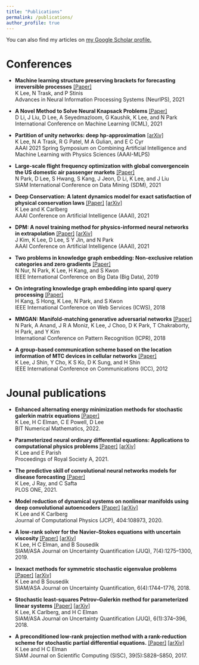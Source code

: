 ```yaml
---
title: "Publications"
permalink: /publications/
author_profile: true
---
```

You can also find my articles on <u><a href="https://scholar.google.com/citations?user=KL89hVQAAAAJ&hl=en">my Google Scholar profile</a>.</u>


Conferences
=====
- <b>Machine learning structure preserving brackets for forecasting irreversible processes</b> [[Paper]](https://proceedings.neurips.cc/paper/2021/file/2d1bcedd27b586d2a9562a0f8e076b41-Paper.pdf)<br/>
K Lee, N Trask, and P Stinis<br/>
Advances in Neural Information Processing Systems (NeurIPS), 2021

- <b>A Novel Method to Solve Neural Knapsack Problems</b> [[Paper]](http://proceedings.mlr.press/v139/li21m/li21m.pdf)<br/>
D Li, J Liu, D Lee, A Seyedmazloom, G Kaushik, K Lee, and N Park<br/>
International Conference on Machine Learning (ICML), 2021

- <b>Partition of unity networks: deep hp-approximation</b> [[arXiv]](https://arxiv.org/abs/2101.11256)<br/>
K Lee, N A Trask, R G Patel, M A Gulian, and E C Cyr<br/> 
AAAI 2021 Spring Symposium on Combining Artificial Intelligence and Machine Learning with Physics Sciences (AAAI-MLPS) <br/> 

- <b>Large-scale flight frequency optimization with global convergencein the US domestic air passenger markets</b> [[Paper]](https://epubs.siam.org/doi/pdf/10.1137/1.9781611976700.80) <br/>
N Park, D Lee, S Hwang, S Kang, J Jeon, D Li, K Lee, and J Liu<br/>
SIAM International Conference on Data Mining (SDM), 2021<br/>

- <b>Deep Conservation: A latent dynamics model for exact satisfaction of physical conservation laws</b> [[Paper]](https://ojs.aaai.org/index.php/AAAI/article/view/16102) [[arXiv]](https://arxiv.org/abs/1909.09754)<br/>
K Lee and K Carlberg<br/>
AAAI Conference on Artificial Intelligence (AAAI), 2021<br/>

- <b>DPM: A novel training method for physics-informed neural networks in extrapolation</b> [[Paper]](https://ojs.aaai.org/index.php/AAAI/article/view/16992/16799) [[arXiv]](https://arxiv.org/abs/2012.02681)<br/>
J Kim, K Lee, D Lee, S Y Jin, and N Park<br/> 
AAAI Conference on Artificial Intelligence (AAAI), 2021<br/>

- <b>Two problems in knowledge graph embedding: Non-exclusive relation categories and zero gradients</b> [[Paper]](https://ieeexplore.ieee.org/document/9005966)<br/> 
N Nur, N Park, K Lee, H Kang, and S Kwon<br/> 
IEEE International Conference on Big Data (Big Data), 2019<br/>

- <b>On integrating knowledge graph embedding into sparql query processing</b> [[Paper]](https://ieeexplore.ieee.org/document/8456381)<br/>
H Kang, S Hong, K Lee, N Park, and S Kwon<br/> 
IEEE International Conference on Web Services (ICWS), 2018 <br/>

- <b>MMGAN: Manifold-matching generative adversarial networks</b> [[Paper]](https://ieeexplore.ieee.org/document/8545881)<br/>
N Park, A Anand, J R A Moniz, K Lee, J Choo, D K Park, T Chakraborty, H Park, and Y Kim<br/> 
International Conference on Pattern Recognition (ICPR), 2018<br/>

- <b> A group-based communication scheme based on the location information of MTC devices in cellular networks</b> [[Paper]](https://ieeexplore.ieee.org/document/6364277)<br/>
K Lee, J Shin, Y Cho, K S Ko, D K Sung, and H Shin<br/>
IEEE International Conference on Communications (ICC), 2012<br/>

Jounal publications
=====
- <b> Enhanced alternating energy minimization methods for stochastic galerkin matrix equations </b> [[Paper]](https://link.springer.com/article/10.1007/s10543-021-00903-x)<br/>
K Lee, H C Elman, C E Powell, D Lee<br/>
BIT Numerical Mathematics, 2022.<br/>

- <b> Parameterized neural ordinary differential equations: Applications to computational physics problems </b> [[Paper]](https://royalsocietypublishing.org/doi/10.1098/rspa.2021.0162) [[arXiv]](https://arxiv.org/pdf/2010.14685.pdf)<br/>
K Lee and E Parish<br/>
Proceedings of Royal Society A, 2021.<br/> 

- <b> The predictive skill of convolutional neural networks models for disease forecasting</b> [[Paper]](https://journals.plos.org/plosone/article?id=10.1371/journal.pone.0254319) <br/>
K Lee, J Ray, and C Safta<br/>
PLOS ONE, 2021.<br/>

- <b> Model reduction of dynamical systems on nonlinear manifolds using deep convolutional autoencoders</b> [[Paper]](https://www.sciencedirect.com/science/article/pii/S0021999119306783?casa_token=02NNBzIRGlMAAAAA:BpGdU2WMfe_xIapkW7gyG-eNaxYVSTnv0UcVKofU5iWhR9mCIVkXf9HvciaLJ1W5pPfVXLgC8Q) [[arXiv]](https://arxiv.org/pdf/1812.08373.pdf) <br/>
K Lee and K Carlberg<br/>
Journal of Computational Physics (JCP), 404:108973, 2020.<br/> 

- <b> A low-rank solver for the Navier–Stokes equations with uncertain viscosity</b> [[Paper]](https://epubs.siam.org/doi/abs/10.1137/17M1151912) [[arXiv]](https://arxiv.org/abs/1710.05812)<br/>
K Lee, H C Elman, and B Sousedík<br/>
SIAM/ASA Journal on Uncertainty Quantification (JUQ), 7(4):1275–1300, 2019.<br/> 

- <b>Inexact methods for symmetric stochastic eigenvalue problems</b> [[Paper]](https://epubs.siam.org/doi/pdf/10.1137/18M1176026?casa_token=PIpEYkE2d84AAAAA:S8t3dlwEj_4B4C4JIgj2WsDWkb-fOpi4TGSUVAxwpkUa0Pyib3xI50v1H9F3m7bkiB2limKC4A) [[arXiv]](https://arxiv.org/abs/1811.00745)<br/>
K Lee and B Sousedík<br/>
SIAM/ASA Journal on Uncertainty Quantification, 6(4):1744–1776, 2018.<br/> 

- <b>Stochastic least-squares Petrov–Galerkin method for parameterized linear systems</b> [[Paper]](https://epubs.siam.org/doi/abs/10.1137/17M1110729) [[arXiv]](https://arxiv.org/abs/1701.01492)<br/>
K Lee, K Carlberg, and H C Elman<br/>
SIAM/ASA Journal on Uncertainty Quantification (JUQ), 6(1):374–396, 2018.<br/>

- <b>A preconditioned low-rank projection method with a rank-reduction scheme for stochastic partial differential equations.</b> [[Paper]](https://epubs.siam.org/doi/abs/10.1137/16M1075582) [[arXiv]](https://arxiv.org/abs/1605.05297)<br/>
K Lee and H C Elman<br/>
SIAM Journal on Scientific Computing (SISC), 39(5):S828–S850, 2017.<br/>
